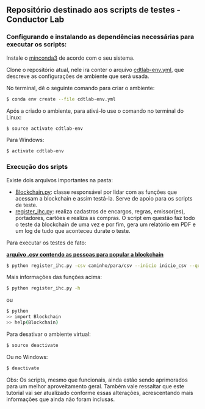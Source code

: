 ## Repositório destinado aos scripts de testes - Conductor Lab

### Configurando e instalando as dependências necessárias para executar os scripts:

Instale o [minconda3](https://conda.io/en/latest/miniconda.html) de acordo com o seu sistema.

Clone o repositório atual, nele ira conter o arquivo [cdtlab-env.yml](cdtlab-env.yml), que descreve as configurações de ambiente que será usada.

No terminal, dê o seguinte comando para criar o ambiente:

```sh
$ conda env create --file cdtlab-env.yml
```

Após a criado o ambiente, para ativá-lo use o comando no terminal do Linux:
```sh
$ source activate cdtlab-env
```
Para Windows:
```sh
$ activate cdtlab-env
```

### Execução dos sripts

Existe dois arquivos importantes na pasta: 
- [Blockchain.py](Blockchain.py): classe responsável por lidar com as funções que acessam a blockchain e assim testá-la. Serve de apoio para os scripts de teste. 
- [register_ihc.py](register_ihc.py): realiza cadastros de encargos, regras, emissor(es), portadores, cartões e realiza as compras. O script em questão faz todo o teste da blockchain de uma vez e por fim, gera um relatório em PDF e um log de tudo que aconteceu durate o teste.

Para executar os testes de fato:

[**arquivo .csv contendo as pessoas para popular a blockchain**](https://drive.google.com/file/d/1yrQv9hopJK63oVTV2QMF1OHISb81AtXB/view?usp=sharing)

```sh
$ python register_ihc.py -csv caminho/para/csv --inicio inicio_csv --quantidade n_de_cartoes_desejado
```

Mais informações das funções acima:

```sh
$ python register_ihc.py -h
```

ou


```sh
$ python
>> import Blockchain
>> help(Blockchain) 
```



Para desativar o ambiente virtual:
```sh
$ source deactivate
```
Ou no Windows:
```sh
$ deactivate
```
Obs: Os scripts, mesmo que funcionais, ainda estão sendo aprimorados para um melhor aproveitamento geral. Também vale ressaltar que este tutorial vai ser atualizado conforme essas alterações, acrescentando mais informações que ainda não foram inclusas.